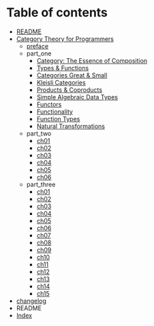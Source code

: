 # Table of contents

* [README](README.md)
* [Category Theory for Programmers](category-theory-for-programmers/README.md)
  * [preface](category-theory-for-programmers/preface.md)
  * part\_one
    * [Category: The Essence of Composition](category-theory-for-programmers/part_one/ch01.md)
    * [Types & Functions](category-theory-for-programmers/part_one/ch02.md)
    * [Categories Great & Small](category-theory-for-programmers/part_one/ch03.md)
    * [Kleisli Categories](category-theory-for-programmers/part_one/ch04.md)
    * [Products & Coproducts](category-theory-for-programmers/part_one/ch05.md)
    * [Simple Algebraic Data Types](category-theory-for-programmers/part_one/ch06.md)
    * [Functors](category-theory-for-programmers/part_one/ch07.md)
    * [Functionality](category-theory-for-programmers/part_one/ch08.md)
    * [Function Types](category-theory-for-programmers/part_one/ch09.md)
    * [Natural Transformations](category-theory-for-programmers/part_one/ch10.md)
  * part\_two
    * [ch01](category-theory-for-programmers/part_two/ch01.md)
    * [ch02](category-theory-for-programmers/part_two/ch02.md)
    * [ch03](category-theory-for-programmers/part_two/ch03.md)
    * [ch04](category-theory-for-programmers/part_two/ch04.md)
    * [ch05](category-theory-for-programmers/part_two/ch05.md)
    * [ch06](category-theory-for-programmers/part_two/ch06.md)
  * part\_three
    * [ch01](category-theory-for-programmers/part_three/ch01.md)
    * [ch02](category-theory-for-programmers/part_three/ch02.md)
    * [ch03](category-theory-for-programmers/part_three/ch03.md)
    * [ch04](category-theory-for-programmers/part_three/ch04.md)
    * [ch05](category-theory-for-programmers/part_three/ch05.md)
    * [ch06](category-theory-for-programmers/part_three/ch06.md)
    * [ch07](category-theory-for-programmers/part_three/ch07.md)
    * [ch08](category-theory-for-programmers/part_three/ch08.md)
    * [ch09](category-theory-for-programmers/part_three/ch09.md)
    * [ch10](category-theory-for-programmers/part_three/ch10.md)
    * [ch11](category-theory-for-programmers/part_three/ch11.md)
    * [ch12](category-theory-for-programmers/part_three/ch12.md)
    * [ch13](category-theory-for-programmers/part_three/ch13.md)
    * [ch14](category-theory-for-programmers/part_three/ch14.md)
    * [ch15](category-theory-for-programmers/part_three/ch15.md)
* [changelog](changelog.md)
* README
* [Index](index.md)

